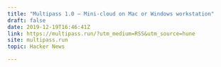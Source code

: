 ```yaml
---
title: "Multipass 1.0 – Mini-cloud on Mac or Windows workstation"
draft: false
date: 2019-12-19T16:46:41Z
link: https://multipass.run/?utm_medium=RSS&utm_source=hune
site: multipass.run
topic: Hacker News  

---
```

